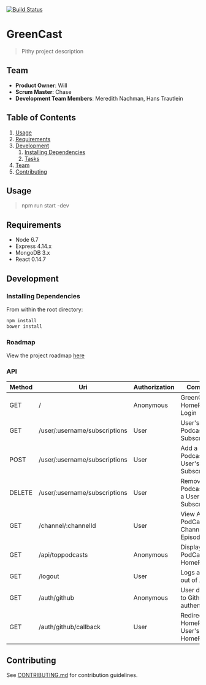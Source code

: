 [![Build Status](https://travis-ci.org/newtonian-platypus/greenCast.svg?branch=master)](https://travis-ci.org/newtonian-platypus/greenCast)

# GreenCast

> Pithy project description

## Team

  - __Product Owner__: Will 
  - __Scrum Master__: Chase
  - __Development Team Members__: Meredith Nachman, Hans Trautlein

## Table of Contents

1. [Usage](#Usage)
1. [Requirements](#requirements)
1. [Development](#development)
    1. [Installing Dependencies](#installing-dependencies)
    1. [Tasks](#tasks)
1. [Team](#team)
1. [Contributing](#contributing)

## Usage

> npm run start -dev

## Requirements

- Node 6.7
- Express 4.14.x
- MongoDB 3.x
- React 0.14.7

## Development

### Installing Dependencies

From within the root directory:

```sh
npm install
bower install
```

### Roadmap

View the project roadmap [here](https://github.com/newtonian-platypus/greenCast/issues)

### API

| Method | Uri                          | Authorization         | Comment                                      
|--------|------------------------------|-----------------------|----------------------------------------------|
| GET    | /                            | Anonymous             | GreenCast HomePage & Login                   |
| GET    | /user/:username/subscriptions| User                  | User's Podcast Subscriptions                 |
| POST   | /user/:username/subscriptions| User                  | Add a Podcast to a User's Subscriptions      |
| DELETE | /user/:username/subscriptions| User                  | Remove a Podcast from a User's Subscriptions |
| GET    | /channel/:channelId          | User                  | View A PodCast Channel's Episodes            |
| GET    | /api/toppodcasts             | Anonymous             | Displays top PodCasts on HomePage            |
| GET    | /logout                      | User                  | Logs a User out of App                       |
| GET    | /auth/github                 | Anonymous             | User directed to Github for authentication   |
| GET    | /auth/github/callback        | User                  | Redirect to HomePage or User's HomePage      |

## Contributing

See [CONTRIBUTING.md](https://github.com/newtonian-platypus/greenCast/blob/master/CONTRIBUTING.md) for contribution guidelines.
